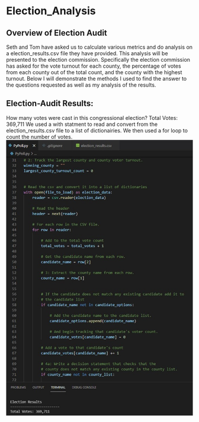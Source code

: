 # Election_Analysis
## Overview of Election Audit
Seth and Tom have asked us to calculate various metrics and do analysis on a election_results.csv file they have provided. This analysis will be presented to the election commission. Specifically the election commission has asked for the vote turnout for each county, the percentage of votes from each county out of the total count, and the county with the highest turnout. Below I will demonstrate the methods I used to find the answer to the questions requested as well as my analysis of the results.
## Election-Audit Results:
How many votes were cast in this congressional election?
Total Votes: 369,711
  We used a with statment to read and convert from the election_results.csv file to a list of dictionairies. We then used a for loop to count the number of votes.
![alt text](https://github.com/Jcenno/Election_Analysis/blob/5e395f5054f00a4cbe7f64504e03789b22f44407/Resources/Election%20Results.jpg)
